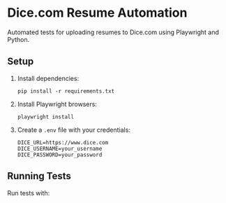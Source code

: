 # Dice.com Resume Automation

Automated tests for uploading resumes to Dice.com using Playwright and Python.

## Setup

1. Install dependencies:
   ```
   pip install -r requirements.txt
   ```

2. Install Playwright browsers:
   ```
   playwright install
   ```

3. Create a `.env` file with your credentials:
   ```
   DICE_URL=https://www.dice.com
   DICE_USERNAME=your_username
   DICE_PASSWORD=your_password
   ```

## Running Tests

Run tests with: 